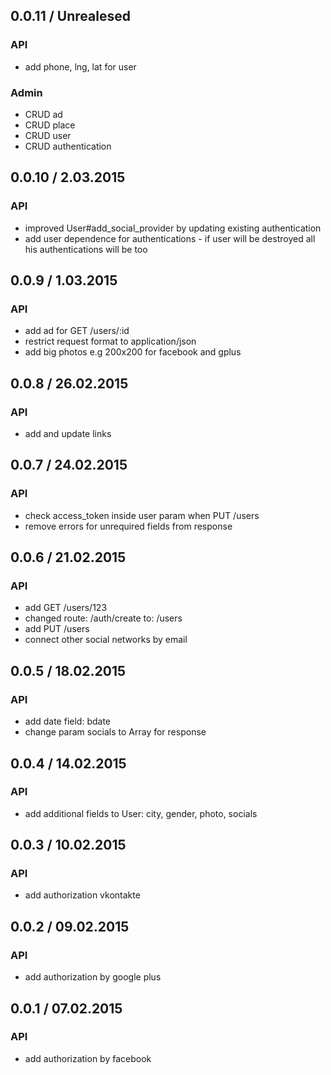 ## 0.0.11 / Unrealesed
### API
- add phone, lng, lat for user
### Admin
- CRUD ad
- CRUD place
- CRUD user
- CRUD authentication

## 0.0.10 / 2.03.2015
### API
- improved User#add_social_provider by updating existing authentication
- add user dependence for authentications - if user will be destroyed all his authentications will be too

## 0.0.9 / 1.03.2015
### API
- add ad for GET /users/:id
- restrict request format to application/json
- add big photos e.g 200x200 for facebook and gplus

## 0.0.8 / 26.02.2015
### API
- add and update links

## 0.0.7 / 24.02.2015
### API
- check access_token inside user param when PUT /users
- remove errors for unrequired fields from response

## 0.0.6 / 21.02.2015
### API
- add GET /users/123
- changed route: /auth/create to: /users
- add PUT /users
- connect other social networks by email

## 0.0.5 / 18.02.2015
### API
- add date field: bdate
- change param socials to Array for response

## 0.0.4 / 14.02.2015
### API
- add additional fields to User: city, gender, photo, socials

## 0.0.3 / 10.02.2015
### API
- add authorization vkontakte

## 0.0.2 / 09.02.2015
### API
- add authorization by google plus

## 0.0.1 / 07.02.2015
### API
- add authorization by facebook